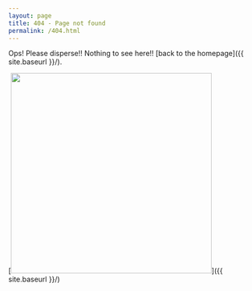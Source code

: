 ```yaml
---
layout: page
title: 404 - Page not found
permalink: /404.html
---
```


Ops! Please disperse!! Nothing to see here!! [back to the homepage]({{ site.baseurl }}/).

[<img src="{{ site.baseurl }}/images/404.png" style="width: 400px;"/>]({{ site.baseurl }}/)
